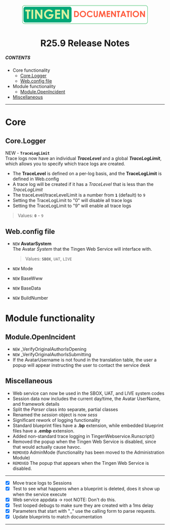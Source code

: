 <div align="center">

  <picture>
    <source media="(prefers-color-scheme: dark)" srcset="https://github.com/spectrum-health-systems/tingen-projects/blob/main/logos/tngndocs-dark-400x63.png">
    <source media="(prefers-color-scheme: light)" srcset="https://github.com/spectrum-health-systems/tingen-projects/blob/main/logos/tngndocs-light-400x63.png">
    <img alt="Fallback image description" src="https://github.com/spectrum-health-systems/tingen-projects/blob/main/logos/tngndocs-light-400x63.png">
  </picture>
  <h1>
    R25.9 Release Notes
  </h1>

</div>

##### CONTENTS

* Core functionality
  * [Core.Logger](#corelogger)
  * [Web.config file](#webconfig-file)
* Module functionality
  * [Module.OpenIncident](#moduleopenincident)
* [Miscellaneous](#miscellaneous)

***

# Core

## Core.Logger

NEW - **`TraceLogLimit`**  
Trace logs now have an individual ***TraceLevel*** and a global ***TraceLogLimit***, which allows you to specify which trace logs are created.
  * The **TraceLevel** is defined on a per-log basis, and the **TraceLogLimit** is defined in Web.config
  * A trace log will be created if it has a *TraceLevel* that is less than the *TraceLogLimit*
  * The traceLevel/traceLevelLimit is a number from **`1`** (default) to `9`
  * Setting the TraceLogLimit to "0" will disable all trace logs
  * Setting the TraceLogLimit to "9" will enable all trace logs

  > Values: **`0`** - `9`
  
## Web.config file

* `NEW` **AvatarSystem**  
The Avatar *System* that the Tingen Web Service will interface with.
  > Values: **`SBOX`**, `UAT`, `LIVE`  

* `NEW` Mode
* `NEW` BaseWww
* `NEW` BaseData
* `NEW` BuildNumber

# Module functionality

## Module.OpenIncident

* `NEW` _VerifyOriginalAuthorIsOpening
* `NEW` _VerifyOriginalAuthorIsSubmitting
* If the AvatarUsername is not found in the translation table, the user a popup will appear instructing the user to contact the service desk





## Miscellaneous

* Web service can now be used in the SBOX, UAT, and LIVE system codes
* Session data now includes the current day/time, the Avatar UserName, and framework details
* Split the *Parser* class into separate, partial classes
* Renamed the *session* object is now *sess*
* Significant rework of logging functionality
* Standard blueprint files have a **.bp** extension, while embedded blueprint files have a **.embp** extension.
* Added non-standard trace logging in TingenWebservice.Runscript()
* Removed the popup when the Tingen Web Service is disabled, since that would actually cause havoc. 
* `REMOVED` AdminMode (functionality has been moved to the Administration Module)
* `REMOVED` The popup that appears when the Tingen Web Service is disabled.

***


* [X] Move trace logs to Sessions
* [X] Test to see what happens when a blueprint is deleted, does it show up when the service execute
* [X] Web service appdata -> root NOTE: Don't do this.
* [X] Test looped debugs to make sure they are created with a 1ms delay
* [X] Parameters that start with "_" use the calling form to parse requests.
* [X] Update blueprints to match documentation

***
